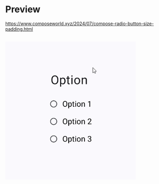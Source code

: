 # Preview
https://www.composeworld.xyz/2024/07/compose-radio-button-size-padding.html
<br/><br/>

![preview](preview.gif)